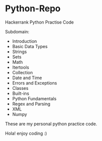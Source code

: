 # Python-Repo
Hackerrank Python Practise Code

Subdomain:
- Introduction
- Basic Data Types
- Strings
- Sets
- Math
- Itertools
- Collection
- Date and Time
- Errors and Exceptions
- Classes
- Built-ins
- Python Fundamentals
- Regex and Parsing
- XML
- Numpy

These are my personal python practice code.

Hola! enjoy coding :)
